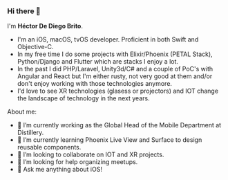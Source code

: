### Hi there 👋 

I'm **Héctor De Diego Brito**.   

- I'm an iOS, macOS, tvOS developer. Proficient in both Swift and Objective-C.  
- In my free time I do some projects with Elixir/Phoenix (PETAL Stack), Python/Django and Flutter which are stacks I enjoy a lot.  
- In the past I did PHP/Laravel, Unity3d/C# and a couple of PoC's with Angular and React but I'm either rusty, not very good at them and/or don't enjoy working with those technologies anymore.  
- I'd love to see XR technologies (glasess or projectors) and IOT change the landscape of technology in the next years.

About me:

- 🔭 I’m currently working as the Global Head of the Mobile Department at Distillery.
- 🌱 I’m currently learning Phoenix Live View and Surface to design reusable components.
- 👯 I’m looking to collaborate on IOT and XR projects. 
- 🤔 I’m looking for help organizing meetups.
- 💬 Ask me anything about iOS!

<!--
**lecksfrawen/lecksfrawen** is a ✨ _special_ ✨ repository because its `README.md` (this file) appears on your GitHub profile.

Here are some ideas to get you started:

- 🔭 I’m currently working on ...
- 🌱 I’m currently learning ...
- 👯 I’m looking to collaborate on ...
- 🤔 I’m looking for help with ...
- 💬 Ask me about ...
- 📫 How to reach me: ...
- 😄 Pronouns: ...
- ⚡ Fun fact: ...
-->

